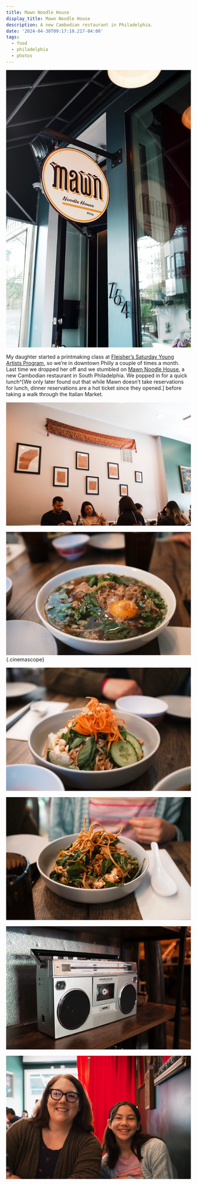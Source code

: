 ```yaml
---
title: Mawn Noodle House
display_title: Mawn Noodle House
description: A new Cambodian restaurant in Philadelphia.
date: '2024-04-30T09:17:10.217-04:00'
tags:
  - food
  - philadelphia
  - photos
---
```


![A round sign for Mawn Noodle House in Philadelphia. The sign hangs from a post and is reflected in the tall window at the front of the restaurant](mawn-1.jpg)

My daughter started a printmaking class at [Fleisher’s Saturday Young Artists Program](https://fleisher.org/take-a-class/saturday-young-artist-program/), so we’re in downtown Philly a couple of times a month. Last time we dropped her off and we stumbled on [Mawn Noodle House](https://mawnphilly.com), a new Cambodian restaurant in South Philadelphia. We popped in for a quick lunch^[We only later found out that while Mawn doesn’t take reservations for lunch, dinner reservations are a hot ticket since they opened.] before taking a walk through the Italian Market.

![Diners share a meal. In the wall behind them is an arrangement of several framed prints of illustrated chickens, and an elaborate printed cloth stretched across the top of several of the frames.](mawn-3.jpg)

![A bowl of beef noodle soup with an egg yolk delicately perched above beef and greens.](mawn-4.jpg "Beef noodle soup. This felt like a very close sibling to Vietnamese pho"){.cinemascope}

![A tofu bowl topped with artfully shredded carrots and peanuts.](mawn-5.jpg "Night market noodles")

![A tofu noodle bowl topped with sauteed mint leaves and crispy ramen noodles.](mawn-6.jpg "Spicy peanut noodles. This was described as mildly spicy but proved to be much more so.")

![A silver boombox with a single cassette deck and a rotary radio tuner.](mawn-7.jpg)

![A woman and a young girl sitting side by side in a restaurant, smiling. The woman wears glasses and wears a green cardigan. The girl has a headband and a pink shirt with a grey cardigan over it. Behind them in the near distance is a bright red curtain leading to the entrance of the restaurant.](mawn-2.jpg)
